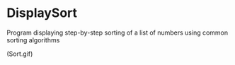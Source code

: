 # DisplaySort
Program displaying step-by-step sorting of a list of numbers using common sorting algorithms

(Sort.gif)
